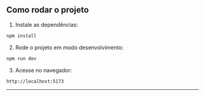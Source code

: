 ## Como rodar o projeto

1. Instale as dependências:

```bash
npm install
```

2. Rode o projeto em modo desenvolvimento:

```bash
npm run dev
```

3. Acesse no navegador:

```
http://localhost:5173
```

---